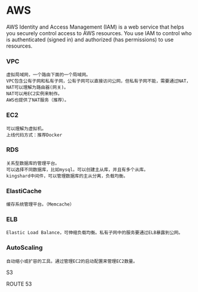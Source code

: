 # AWS

AWS Identity and Access Management (IAM) is a web service that helps you securely control access to AWS resources. You use IAM to control who is authenticated (signed in) and authorized (has permissions) to use resources.

### VPC
    虚拟局域网，一个路由下面的一个局域网。
    VPC包含公有子网和私有子网，公有子网可以直接访问公网，但私有子网不能，需要通过NAT，NAT可以理解为路由器(网关)。
    NAT可以用EC2实例来制作。
    AWS也提供了NAT服务（推荐）。

### EC2
    可以理解为虚拟机。
    上线代码方式：推荐Docker

### RDS
    关系型数据库的管理平台。
    可以选择不同数据库，比如mysql。可以创建主从库，并且有多个从库。
    kingshard中间件，可以管理数据库的主从分离，负载均衡。

### ElastiCache
    缓存系统管理平台。（Memcache）

### ELB
    Elastic Load Balance，可伸缩负载均衡。私有子网中的服务要通过ELB暴露到公网。

### AutoScaling
    自动缩小或扩容的工具。通过管理EC2的启动配置来管理EC2数量。

S3

ROUTE 53